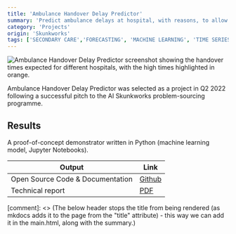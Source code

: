 ```yaml
---
title: 'Ambulance Handover Delay Predictor'
summary: 'Predict ambulance delays at hospital, with reasons, to allow them to influence hospitals'' behaviour to mitigate against queues before they happen.'
category: 'Projects'
origin: 'Skunkworks'
tags: ['SECONDARY CARE','FORECASTING', 'MACHINE LEARNING', 'TIME SERIES', 'PYTHON']
---
```


![Ambulance Handover Delay Predictor screenshot showing the handover times expected for different hospitals, with the high times highlighted in orange.](../images/ambulance-delay-predictor.png)

Ambulance Handover Delay Predictor was selected as a project in Q2 2022 following a successful pitch to the AI Skunkworks problem-sourcing programme.

## Results

A proof-of-concept demonstrator written in Python (machine learning model, Jupyter Notebooks).

Output|Link
---|---
Open Source Code & Documentation|[Github](https://github.com/nhsx/skunkworks-ambulance-queueing-prediction)
Technical report|[PDF](https://github.com/nhsx/skunkworks-ambulance-queueing-prediction/raw/main/docs/ambulance-queueing-prediction-technical-report.pdf)

[comment]: <> (The below header stops the title from being rendered (as mkdocs adds it to the page from the "title" attribute) - this way we can add it in the main.html, along with the summary.)
#

